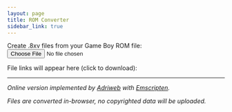 ```yaml
---
layout: page
title: ROM Converter
sidebar_link: true
---
```


<link rel="stylesheet" href="{{ site.baseurl }}/assets/css/bootstrap.css">
<link rel="stylesheet" href="{{ site.baseurl }}/assets/css/bootstrap-theme.css">
<style>
    #buttonsContainer button { margin-right: 5px; }
    #dlList li { display: inline-block; }
    #dlList li:before { content: '\2022'; margin-left: 0.5em; margin-right: 0.25em; }
</style>

Create .8xv files from your Game Boy ROM file: <input style="display: inline-block" type="file" accept=".gb,.gbc,.rom,.zip" onChange="fileLoad(event)"/>

File links will appear here (click to download):
<ul id="dlList"></ul>

<div id="buttonsContainer"></div>

-----

*Online version implemented by [Adriweb](https://github.com/adriweb) with [Emscripten](http://emscripten.org/).*

*Files are converted in-browser, no copyrighted data will be uploaded.*

<script src="romgen-utils.js"></script>
<script>
    var script = document.createElement('script');
    script.src = "romgen.js";
    document.body.appendChild(script);
</script>
